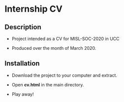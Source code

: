 # Internship CV

## Description

- Project intended as a CV for MISL-SOC-2020 in UCC

- Produced over the month of March 2020.

## Installation

- Download the project to your computer and extract.

- Open **cv.html** in the main directory.

- Play away!
